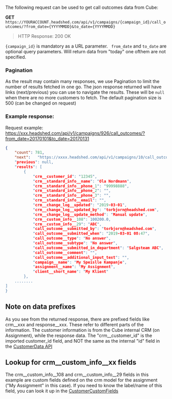 The following request can be used to get call outcomes data from Cube:

**GET** ```https://YOURACCOUNT.headshed.com/api/v1/campaigns/{campaign_id}/call_outcomes/?from_date={YYYYMMDD}&to_date={YYYYMMDD}```

> HTTP Response: 200 OK

` {campaign_id} ` is mandatory as a URL parameter.
` from_date` and ` to_date ` are optional query parameters. Will return data from "today" one ofthem are not specified.

### Pagination
As the result may contain many responses, we use Pagination to limit the number of results fetched in one go.
The json response returned will have links (next/previous) you can use to navigate the results. These will be ```null```
when there are no more customers to fetch. The default pagination size is 500 (can be changed on request)


### Example response:
Request example: https://xxx.headshed.com/api/v1/campaigns/926/call_outcomes/?from_date=20170101&to_date=20170131

```json  
{
    "count": 781,
    "next":   "https://xxxx.headshed.com/api/v1/campaigns/10/call_outcomes/from_date=20190101&page=2&to_date=2019033,
    "previous": null,
    "results": [
        {
            "crm__customer_id": "12345",
            "crm__standard_info__name": "Ola Nordmann",
            "crm__standard_info__phone_1": "99998888",
            "crm__standard_info__phone_2": "",
            "crm__standard_info__phone_3": "",
            "crm__standard_info__email": "",
            "crm__change_log__updated": "2019-03-01",
            "crm__change_log__updated_by": "torbjorn@headshed.com",
            "crm__change_log__update_method": "Manual update",
            "crm__custom_info__108": 100200.0,
            "crm__custom_info__29": "ABC",
            "call_outcome__submitted_by": "torbjorn@headshed.com",
            "call_outcome__submitted_when": "2019-03-01 08:47",
            "call_outcome__type": "No answer",
            "call_outcome__subtype": "No answer",
            "call_outcome__submitted_in_department": "Salgsteam ABC",
            "call_outcome__comment": "",
            "call_outcome__additional_input_text": "",
            "campaign__name": "My Speislle Kampanje",
            "assignment__name": "My Assignment",
            "client__short_name": "My Klient"
        },
    ........
]
}
  ```

## Note on data prefixes
As you see from the returned response, there are prefixed fields like crm__xxx and response__xxx.
These refer to different parts of the information. The customer information is from the Cube internal CRM (on Assignment), while the response data. 
The "crm__customer_id" is the imported customer_id field, and NOT the same as the internal "id" field in the [CustomerData API](https://github.com/Headshed/cube-integration/blob/master/CustomerDataAPI.md "CustomerData API")

## Lookup for crm__custom_info__xx fields
The crm__custom_info__108 and crm__custom_info__29 fields in this example are custom fields defined on the crm model for the assignment ("My Assignment" in this case).
If you need to know the label/name of this field, you can look it up in the [CustomerCustomFields](https://github.com/Headshed/cube-integration/blob/master/CustomerCustomFields.md "Customer Custom Fields")
